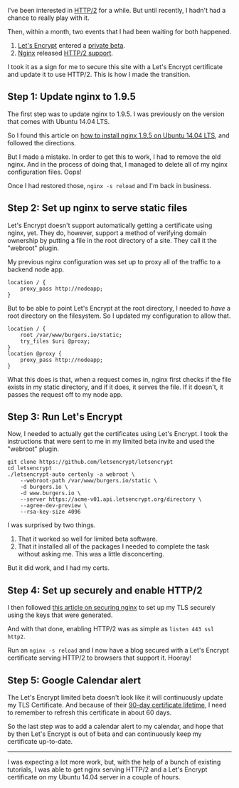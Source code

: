 I've been interested in [HTTP/2][h2] for a while. But until recently, I hadn't
had a chance to really play with it.

Then, within a month, two events that I had been waiting for both happened.

1. [Let's Encrypt][le] entered a [private beta][lepb].
2. [Nginx][nginx] released [HTTP/2 support][nginxh2].

I took it as a sign for me to secure this site with a Let's Encrypt certificate
and update it to use HTTP/2. This is how I made the transition.


## Step 1: Update nginx to 1.9.5

The first step was to update nginx to 1.9.5. I was previously on the version
that comes with Ubuntu 14.04 LTS.

So I found this article on [how to install nginx 1.9.5 on Ubuntu 14.04
LTS][nginxubuntu], and followed the directions.

But I made a mistake. In order to get this to work, I had to remove the old
nginx. And in the process of doing that, I managed to delete all of my nginx
configuration files. Oops!

Once I had restored those, `nginx -s reload` and I'm back in business.


## Step 2: Set up nginx to serve static files

Let's Encrypt doesn't support automatically getting a certificate using nginx,
yet. They do, however, support a method of verifying domain ownership by putting
a file in the root directory of a site. They call it the "webroot" plugin.

My previous nginx configuration was set up to proxy all of the traffic to a
backend node app.

```
location / {
    proxy_pass http://nodeapp;
}
```

But to be able to point Let's Encrypt at the root directory, I needed to _have_
a root directory on the filesystem. So I updated my configuration to allow that.

```
location / {
    root /var/www/burgers.io/static;
    try_files $uri @proxy;
}
location @proxy {
    proxy_pass http://nodeapp;
}
```

What this does is that, when a request comes in, nginx first checks if the file
exists in my static directory, and if it does, it serves the file. If it
doesn't, it passes the request off to my node app.


## Step 3: Run Let's Encrypt

Now, I needed to actually get the certificates using Let's Encrypt. I took the
instructions that were sent to me in my limited beta invite and used the
"webroot" plugin.

```
git clone https://github.com/letsencrypt/letsencrypt
cd letsencrypt
./letsencrypt-auto certonly -a webroot \
    --webroot-path /var/www/burgers.io/static \
    -d burgers.io \
    -d www.burgers.io \
    --server https://acme-v01.api.letsencrypt.org/directory \
    --agree-dev-preview \
    --rsa-key-size 4096
```

I was surprised by two things.

1. That it worked so well for limited beta software.
2. That it installed all of the packages I needed to complete the task without
   asking me. This was a little disconcerting.

But it did work, and I had my certs.


## Step 4: Set up securely and enable HTTP/2

I then followed [this article on securing nginx][leb] to set up my TLS securely
using the keys that were generated.

And with that done, enabling HTTP/2 was as simple as `listen 443 ssl http2`.

Run an `nginx -s reload` and I now have a blog secured with a Let's Encrypt certificate
serving HTTP/2 to browsers that support it. Hooray!


## Step 5: Google Calendar alert

The Let's Encrypt limited beta doesn't look like it will continuously update my
TLS Certificate. And because of their [90-day certificate lifetime][90day], I
need to remember to refresh this certificate in about 60 days.

So the last step was to add a calendar alert to my calendar, and hope that by
then Let's Encrypt is out of beta and can continuously keep my certificate
up-to-date.

---

I was expecting a lot more work, but, with the help of a bunch of existing
tutorials, I was able to get nginx serving HTTP/2 and a Let's Encrypt
certificate on my Ubuntu 14.04 server in a couple of hours.


[h2]: https://http2.github.io/
[nginx]: https://www.nginx.com/
[nginxh2]: https://www.nginx.com/blog/nginx-1-9-5/
[le]: https://letsencrypt.org/
[lepb]: https://www.eff.org/deeplinks/2015/10/lets-encrypt-enters-private-beta
[nginxubuntu]: https://by-example.org/install-nginx-with-http2-support-on-ubuntu-14-04-lts/
[leb]: https://www.wjd.io/lets-encrypt-beta
[90day]: https://letsencrypt.org/2015/11/09/why-90-days.html
